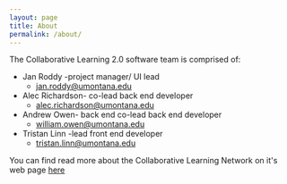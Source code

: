 ```yaml
---
layout: page
title: About
permalink: /about/
---
```

The Collaborative Learning 2.0 software team is comprised of:

- Jan Roddy -project manager/ UI lead
  - <jan.roddy@umontana.edu>
- Alec Richardson-   co-lead back end developer
  - <alec.richardson@umontana.edu>
- Andrew Owen- back end  co-lead back end developer
  - <william.owen@umontana.edu>
- Tristan Linn -lead front end developer 
  - <tristan.linn@umontana.edu>


You can find read more about the Collaborative Learning Network on it's web page
[here](https://collaborativelearningnetwork.com/)


